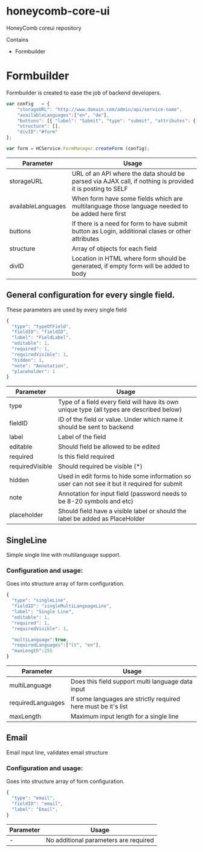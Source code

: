 # honeycomb-core-ui
HoneyComb coreui repository

Contains
- Formbuilder

# Formbuilder

Formbuilder is created to ease the job of backend developers.

```javascript
var config   = {
    "storageURL": "http://www.domain.com/admin/api/service-name",
    "availableLanguages":["en", "de"],
    "buttons": [{ "label": "Submit", "type": "submit", "attributes": { "class": "center-block" } }],
    "structure": [],
    "divID":"#form"
};

var form = HCService.FormManager.createForm (config);
```

Parameter | Usage |
--- | --- |
storageURL | URL of an API where the data should be parsed via AJAX call, if nothing is provided it is posting to SELF |
availableLanguages | When form have some fields which are multilanguage those language needed to be added here first |
buttons | If there is a need for form to have submit button as Login, additional clases or other attributes |
structure | Array of objects for each field |
divID | Location in HTML where form should be generated, if empty form will be added to body |

## General configuration for every single field.

These parameters are used by every single field

```javascript
{
  "type": "typeOfField",
  "fieldID": "fieldID",
  "label": "FieldLabel",
  "editable": 1,
  "required": 1,
  "requiredVisible": 1,
  "hidden": 1,
  "note": "Annotation",
  "placeholder": 1
}
```
Parameter | Usage |
--- | --- |
type | Type of a field every field will have its own unique type (all types are described below) |
fieldID | ID of the field or value. Under which name it should be sent to backend |
label | Label of the field |
editable | Should field be allowed to be edited |
required | Is this field required |
requiredVisible | Should required be visible (*) |
hidden | Used in edit forms to hide some information so user can not see it but it required for submit |
note | Annotation for input field (password needs to be 8-20 symbols and etc) |
placeholder | Should field have a visible label or should the label be added as PlaceHolder |

## SingleLine
Simple single line with multilanguage support.

### Configuration and usage:
Goes into structure array of form configuration.

```javascript
{
  "type": "singleLine",
  "fieldID": "singleMultiLanguageLine",
  "label": "Single Line",
  "editable": 1,
  "required": 1,
  "requiredVisible": 1,

  "multiLanguage":true,
  "requiredLanguages":["lt", "en"],
  "maxLength":255
}
```

Parameter | Usage |
--- | --- |
multiLanguage | Does this field support multi language data input |
requiredLanguages | If some languages are strictly required here must be it's list |
maxLength | Maximum input length for a single line |

## Email
Email input line, validates email structure

### Configuration and usage:
Goes into structure array of form configuration.

```javascript
{
  "type": "email",
  "fieldID": "email",
  "label": "Email",
}
```

Parameter | Usage |
--- | --- |
 - | No additional parameters are required |
